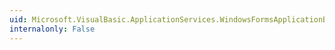 ```yaml
---
uid: Microsoft.VisualBasic.ApplicationServices.WindowsFormsApplicationBase.ApplicationContext
internalonly: False
---
```

